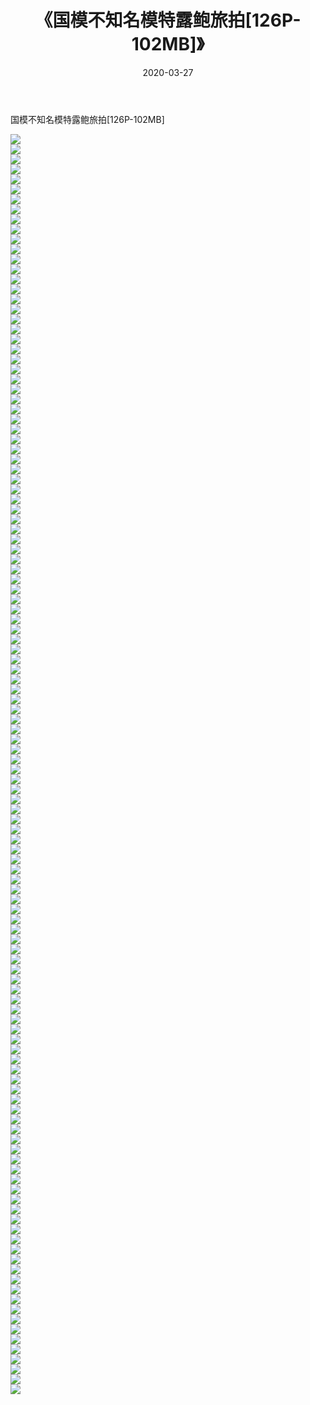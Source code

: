 ﻿---
layout: post
title:  《国模不知名模特露鲍旅拍[126P-102MB]》
date:   2020-03-27
img: http://imgx.orgx.ga/漏D/网络美图/2020/国模不知名模特露鲍旅拍[126P-102MB]/000.jpg
categories: [美女, 清纯, 唯美]
---

国模不知名模特露鲍旅拍[126P-102MB]

  ![](http://imgx.orgx.ga/漏D/网络美图/2020/国模不知名模特露鲍旅拍[126P-102MB]/001.jpg) <br> ![](http://imgx.orgx.ga/漏D/网络美图/2020/国模不知名模特露鲍旅拍[126P-102MB]/002.jpg) <br> ![](http://imgx.orgx.ga/漏D/网络美图/2020/国模不知名模特露鲍旅拍[126P-102MB]/003.jpg) <br> ![](http://imgx.orgx.ga/漏D/网络美图/2020/国模不知名模特露鲍旅拍[126P-102MB]/004.jpg) <br> ![](http://imgx.orgx.ga/漏D/网络美图/2020/国模不知名模特露鲍旅拍[126P-102MB]/005.jpg) <br> ![](http://imgx.orgx.ga/漏D/网络美图/2020/国模不知名模特露鲍旅拍[126P-102MB]/006.jpg) <br> ![](http://imgx.orgx.ga/漏D/网络美图/2020/国模不知名模特露鲍旅拍[126P-102MB]/007.jpg) <br> ![](http://imgx.orgx.ga/漏D/网络美图/2020/国模不知名模特露鲍旅拍[126P-102MB]/008.jpg) <br> ![](http://imgx.orgx.ga/漏D/网络美图/2020/国模不知名模特露鲍旅拍[126P-102MB]/009.jpg) <br> ![](http://imgx.orgx.ga/漏D/网络美图/2020/国模不知名模特露鲍旅拍[126P-102MB]/010.jpg) <br> ![](http://imgx.orgx.ga/漏D/网络美图/2020/国模不知名模特露鲍旅拍[126P-102MB]/011.jpg) <br> ![](http://imgx.orgx.ga/漏D/网络美图/2020/国模不知名模特露鲍旅拍[126P-102MB]/012.jpg) <br> ![](http://imgx.orgx.ga/漏D/网络美图/2020/国模不知名模特露鲍旅拍[126P-102MB]/013.jpg) <br> ![](http://imgx.orgx.ga/漏D/网络美图/2020/国模不知名模特露鲍旅拍[126P-102MB]/014.jpg) <br> ![](http://imgx.orgx.ga/漏D/网络美图/2020/国模不知名模特露鲍旅拍[126P-102MB]/015.jpg) <br> ![](http://imgx.orgx.ga/漏D/网络美图/2020/国模不知名模特露鲍旅拍[126P-102MB]/016.jpg) <br> ![](http://imgx.orgx.ga/漏D/网络美图/2020/国模不知名模特露鲍旅拍[126P-102MB]/017.jpg) <br> ![](http://imgx.orgx.ga/漏D/网络美图/2020/国模不知名模特露鲍旅拍[126P-102MB]/018.jpg) <br> ![](http://imgx.orgx.ga/漏D/网络美图/2020/国模不知名模特露鲍旅拍[126P-102MB]/019.jpg) <br> ![](http://imgx.orgx.ga/漏D/网络美图/2020/国模不知名模特露鲍旅拍[126P-102MB]/020.jpg) <br> ![](http://imgx.orgx.ga/漏D/网络美图/2020/国模不知名模特露鲍旅拍[126P-102MB]/021.jpg) <br> ![](http://imgx.orgx.ga/漏D/网络美图/2020/国模不知名模特露鲍旅拍[126P-102MB]/022.jpg) <br> ![](http://imgx.orgx.ga/漏D/网络美图/2020/国模不知名模特露鲍旅拍[126P-102MB]/023.jpg) <br> ![](http://imgx.orgx.ga/漏D/网络美图/2020/国模不知名模特露鲍旅拍[126P-102MB]/024.jpg) <br> ![](http://imgx.orgx.ga/漏D/网络美图/2020/国模不知名模特露鲍旅拍[126P-102MB]/025.jpg) <br> ![](http://imgx.orgx.ga/漏D/网络美图/2020/国模不知名模特露鲍旅拍[126P-102MB]/026.jpg) <br> ![](http://imgx.orgx.ga/漏D/网络美图/2020/国模不知名模特露鲍旅拍[126P-102MB]/027.jpg) <br> ![](http://imgx.orgx.ga/漏D/网络美图/2020/国模不知名模特露鲍旅拍[126P-102MB]/028.jpg) <br> ![](http://imgx.orgx.ga/漏D/网络美图/2020/国模不知名模特露鲍旅拍[126P-102MB]/029.jpg) <br> ![](http://imgx.orgx.ga/漏D/网络美图/2020/国模不知名模特露鲍旅拍[126P-102MB]/030.jpg) <br> ![](http://imgx.orgx.ga/漏D/网络美图/2020/国模不知名模特露鲍旅拍[126P-102MB]/031.jpg) <br> ![](http://imgx.orgx.ga/漏D/网络美图/2020/国模不知名模特露鲍旅拍[126P-102MB]/032.jpg) <br> ![](http://imgx.orgx.ga/漏D/网络美图/2020/国模不知名模特露鲍旅拍[126P-102MB]/033.jpg) <br> ![](http://imgx.orgx.ga/漏D/网络美图/2020/国模不知名模特露鲍旅拍[126P-102MB]/034.jpg) <br> ![](http://imgx.orgx.ga/漏D/网络美图/2020/国模不知名模特露鲍旅拍[126P-102MB]/035.jpg) <br> ![](http://imgx.orgx.ga/漏D/网络美图/2020/国模不知名模特露鲍旅拍[126P-102MB]/036.jpg) <br> ![](http://imgx.orgx.ga/漏D/网络美图/2020/国模不知名模特露鲍旅拍[126P-102MB]/037.jpg) <br> ![](http://imgx.orgx.ga/漏D/网络美图/2020/国模不知名模特露鲍旅拍[126P-102MB]/038.jpg) <br> ![](http://imgx.orgx.ga/漏D/网络美图/2020/国模不知名模特露鲍旅拍[126P-102MB]/039.jpg) <br> ![](http://imgx.orgx.ga/漏D/网络美图/2020/国模不知名模特露鲍旅拍[126P-102MB]/040.jpg) <br> ![](http://imgx.orgx.ga/漏D/网络美图/2020/国模不知名模特露鲍旅拍[126P-102MB]/041.jpg) <br> ![](http://imgx.orgx.ga/漏D/网络美图/2020/国模不知名模特露鲍旅拍[126P-102MB]/042.jpg) <br> ![](http://imgx.orgx.ga/漏D/网络美图/2020/国模不知名模特露鲍旅拍[126P-102MB]/043.jpg) <br> ![](http://imgx.orgx.ga/漏D/网络美图/2020/国模不知名模特露鲍旅拍[126P-102MB]/044.jpg) <br> ![](http://imgx.orgx.ga/漏D/网络美图/2020/国模不知名模特露鲍旅拍[126P-102MB]/045.jpg) <br> ![](http://imgx.orgx.ga/漏D/网络美图/2020/国模不知名模特露鲍旅拍[126P-102MB]/046.jpg) <br> ![](http://imgx.orgx.ga/漏D/网络美图/2020/国模不知名模特露鲍旅拍[126P-102MB]/047.jpg) <br> ![](http://imgx.orgx.ga/漏D/网络美图/2020/国模不知名模特露鲍旅拍[126P-102MB]/048.jpg) <br> ![](http://imgx.orgx.ga/漏D/网络美图/2020/国模不知名模特露鲍旅拍[126P-102MB]/049.jpg) <br> ![](http://imgx.orgx.ga/漏D/网络美图/2020/国模不知名模特露鲍旅拍[126P-102MB]/050.jpg) <br> ![](http://imgx.orgx.ga/漏D/网络美图/2020/国模不知名模特露鲍旅拍[126P-102MB]/051.jpg) <br> ![](http://imgx.orgx.ga/漏D/网络美图/2020/国模不知名模特露鲍旅拍[126P-102MB]/052.jpg) <br> ![](http://imgx.orgx.ga/漏D/网络美图/2020/国模不知名模特露鲍旅拍[126P-102MB]/053.jpg) <br> ![](http://imgx.orgx.ga/漏D/网络美图/2020/国模不知名模特露鲍旅拍[126P-102MB]/054.jpg) <br> ![](http://imgx.orgx.ga/漏D/网络美图/2020/国模不知名模特露鲍旅拍[126P-102MB]/055.jpg) <br> ![](http://imgx.orgx.ga/漏D/网络美图/2020/国模不知名模特露鲍旅拍[126P-102MB]/056.jpg) <br> ![](http://imgx.orgx.ga/漏D/网络美图/2020/国模不知名模特露鲍旅拍[126P-102MB]/057.jpg) <br> ![](http://imgx.orgx.ga/漏D/网络美图/2020/国模不知名模特露鲍旅拍[126P-102MB]/058.jpg) <br> ![](http://imgx.orgx.ga/漏D/网络美图/2020/国模不知名模特露鲍旅拍[126P-102MB]/059.jpg) <br> ![](http://imgx.orgx.ga/漏D/网络美图/2020/国模不知名模特露鲍旅拍[126P-102MB]/060.jpg) <br> ![](http://imgx.orgx.ga/漏D/网络美图/2020/国模不知名模特露鲍旅拍[126P-102MB]/061.jpg) <br> ![](http://imgx.orgx.ga/漏D/网络美图/2020/国模不知名模特露鲍旅拍[126P-102MB]/062.jpg) <br> ![](http://imgx.orgx.ga/漏D/网络美图/2020/国模不知名模特露鲍旅拍[126P-102MB]/063.jpg) <br> ![](http://imgx.orgx.ga/漏D/网络美图/2020/国模不知名模特露鲍旅拍[126P-102MB]/064.jpg) <br> ![](http://imgx.orgx.ga/漏D/网络美图/2020/国模不知名模特露鲍旅拍[126P-102MB]/065.jpg) <br> ![](http://imgx.orgx.ga/漏D/网络美图/2020/国模不知名模特露鲍旅拍[126P-102MB]/066.jpg) <br> ![](http://imgx.orgx.ga/漏D/网络美图/2020/国模不知名模特露鲍旅拍[126P-102MB]/067.jpg) <br> ![](http://imgx.orgx.ga/漏D/网络美图/2020/国模不知名模特露鲍旅拍[126P-102MB]/068.jpg) <br> ![](http://imgx.orgx.ga/漏D/网络美图/2020/国模不知名模特露鲍旅拍[126P-102MB]/069.jpg) <br> ![](http://imgx.orgx.ga/漏D/网络美图/2020/国模不知名模特露鲍旅拍[126P-102MB]/070.jpg) <br> ![](http://imgx.orgx.ga/漏D/网络美图/2020/国模不知名模特露鲍旅拍[126P-102MB]/071.jpg) <br> ![](http://imgx.orgx.ga/漏D/网络美图/2020/国模不知名模特露鲍旅拍[126P-102MB]/072.jpg) <br> ![](http://imgx.orgx.ga/漏D/网络美图/2020/国模不知名模特露鲍旅拍[126P-102MB]/073.jpg) <br> ![](http://imgx.orgx.ga/漏D/网络美图/2020/国模不知名模特露鲍旅拍[126P-102MB]/074.jpg) <br> ![](http://imgx.orgx.ga/漏D/网络美图/2020/国模不知名模特露鲍旅拍[126P-102MB]/075.jpg) <br> ![](http://imgx.orgx.ga/漏D/网络美图/2020/国模不知名模特露鲍旅拍[126P-102MB]/076.jpg) <br> ![](http://imgx.orgx.ga/漏D/网络美图/2020/国模不知名模特露鲍旅拍[126P-102MB]/077.jpg) <br> ![](http://imgx.orgx.ga/漏D/网络美图/2020/国模不知名模特露鲍旅拍[126P-102MB]/078.jpg) <br> ![](http://imgx.orgx.ga/漏D/网络美图/2020/国模不知名模特露鲍旅拍[126P-102MB]/079.jpg) <br> ![](http://imgx.orgx.ga/漏D/网络美图/2020/国模不知名模特露鲍旅拍[126P-102MB]/080.jpg) <br> ![](http://imgx.orgx.ga/漏D/网络美图/2020/国模不知名模特露鲍旅拍[126P-102MB]/081.jpg) <br> ![](http://imgx.orgx.ga/漏D/网络美图/2020/国模不知名模特露鲍旅拍[126P-102MB]/082.jpg) <br> ![](http://imgx.orgx.ga/漏D/网络美图/2020/国模不知名模特露鲍旅拍[126P-102MB]/083.jpg) <br> ![](http://imgx.orgx.ga/漏D/网络美图/2020/国模不知名模特露鲍旅拍[126P-102MB]/084.jpg) <br> ![](http://imgx.orgx.ga/漏D/网络美图/2020/国模不知名模特露鲍旅拍[126P-102MB]/085.jpg) <br> ![](http://imgx.orgx.ga/漏D/网络美图/2020/国模不知名模特露鲍旅拍[126P-102MB]/086.jpg) <br> ![](http://imgx.orgx.ga/漏D/网络美图/2020/国模不知名模特露鲍旅拍[126P-102MB]/087.jpg) <br> ![](http://imgx.orgx.ga/漏D/网络美图/2020/国模不知名模特露鲍旅拍[126P-102MB]/088.jpg) <br> ![](http://imgx.orgx.ga/漏D/网络美图/2020/国模不知名模特露鲍旅拍[126P-102MB]/089.jpg) <br> ![](http://imgx.orgx.ga/漏D/网络美图/2020/国模不知名模特露鲍旅拍[126P-102MB]/090.jpg) <br> ![](http://imgx.orgx.ga/漏D/网络美图/2020/国模不知名模特露鲍旅拍[126P-102MB]/091.jpg) <br> ![](http://imgx.orgx.ga/漏D/网络美图/2020/国模不知名模特露鲍旅拍[126P-102MB]/092.jpg) <br> ![](http://imgx.orgx.ga/漏D/网络美图/2020/国模不知名模特露鲍旅拍[126P-102MB]/093.jpg) <br> ![](http://imgx.orgx.ga/漏D/网络美图/2020/国模不知名模特露鲍旅拍[126P-102MB]/094.jpg) <br> ![](http://imgx.orgx.ga/漏D/网络美图/2020/国模不知名模特露鲍旅拍[126P-102MB]/095.jpg) <br> ![](http://imgx.orgx.ga/漏D/网络美图/2020/国模不知名模特露鲍旅拍[126P-102MB]/096.jpg) <br> ![](http://imgx.orgx.ga/漏D/网络美图/2020/国模不知名模特露鲍旅拍[126P-102MB]/097.jpg) <br> ![](http://imgx.orgx.ga/漏D/网络美图/2020/国模不知名模特露鲍旅拍[126P-102MB]/098.jpg) <br> ![](http://imgx.orgx.ga/漏D/网络美图/2020/国模不知名模特露鲍旅拍[126P-102MB]/099.jpg) <br> ![](http://imgx.orgx.ga/漏D/网络美图/2020/国模不知名模特露鲍旅拍[126P-102MB]/100.jpg) <br> ![](http://imgx.orgx.ga/漏D/网络美图/2020/国模不知名模特露鲍旅拍[126P-102MB]/101.jpg) <br> ![](http://imgx.orgx.ga/漏D/网络美图/2020/国模不知名模特露鲍旅拍[126P-102MB]/102.jpg) <br> ![](http://imgx.orgx.ga/漏D/网络美图/2020/国模不知名模特露鲍旅拍[126P-102MB]/103.jpg) <br> ![](http://imgx.orgx.ga/漏D/网络美图/2020/国模不知名模特露鲍旅拍[126P-102MB]/104.jpg) <br> ![](http://imgx.orgx.ga/漏D/网络美图/2020/国模不知名模特露鲍旅拍[126P-102MB]/105.jpg) <br> ![](http://imgx.orgx.ga/漏D/网络美图/2020/国模不知名模特露鲍旅拍[126P-102MB]/106.jpg) <br> ![](http://imgx.orgx.ga/漏D/网络美图/2020/国模不知名模特露鲍旅拍[126P-102MB]/107.jpg) <br> ![](http://imgx.orgx.ga/漏D/网络美图/2020/国模不知名模特露鲍旅拍[126P-102MB]/108.jpg) <br> ![](http://imgx.orgx.ga/漏D/网络美图/2020/国模不知名模特露鲍旅拍[126P-102MB]/109.jpg) <br> ![](http://imgx.orgx.ga/漏D/网络美图/2020/国模不知名模特露鲍旅拍[126P-102MB]/110.jpg) <br> ![](http://imgx.orgx.ga/漏D/网络美图/2020/国模不知名模特露鲍旅拍[126P-102MB]/111.jpg) <br> ![](http://imgx.orgx.ga/漏D/网络美图/2020/国模不知名模特露鲍旅拍[126P-102MB]/112.jpg) <br> ![](http://imgx.orgx.ga/漏D/网络美图/2020/国模不知名模特露鲍旅拍[126P-102MB]/113.jpg) <br> ![](http://imgx.orgx.ga/漏D/网络美图/2020/国模不知名模特露鲍旅拍[126P-102MB]/114.jpg) <br> ![](http://imgx.orgx.ga/漏D/网络美图/2020/国模不知名模特露鲍旅拍[126P-102MB]/115.jpg) <br> ![](http://imgx.orgx.ga/漏D/网络美图/2020/国模不知名模特露鲍旅拍[126P-102MB]/116.jpg) <br> ![](http://imgx.orgx.ga/漏D/网络美图/2020/国模不知名模特露鲍旅拍[126P-102MB]/117.jpg) <br> ![](http://imgx.orgx.ga/漏D/网络美图/2020/国模不知名模特露鲍旅拍[126P-102MB]/118.jpg) <br> ![](http://imgx.orgx.ga/漏D/网络美图/2020/国模不知名模特露鲍旅拍[126P-102MB]/119.jpg) <br> ![](http://imgx.orgx.ga/漏D/网络美图/2020/国模不知名模特露鲍旅拍[126P-102MB]/120.jpg) <br> ![](http://imgx.orgx.ga/漏D/网络美图/2020/国模不知名模特露鲍旅拍[126P-102MB]/121.jpg) <br> ![](http://imgx.orgx.ga/漏D/网络美图/2020/国模不知名模特露鲍旅拍[126P-102MB]/122.jpg) <br> ![](http://imgx.orgx.ga/漏D/网络美图/2020/国模不知名模特露鲍旅拍[126P-102MB]/123.jpg) <br> ![](http://imgx.orgx.ga/漏D/网络美图/2020/国模不知名模特露鲍旅拍[126P-102MB]/124.jpg) <br> ![](http://imgx.orgx.ga/漏D/网络美图/2020/国模不知名模特露鲍旅拍[126P-102MB]/125.jpg) <br> ![](http://imgx.orgx.ga/漏D/网络美图/2020/国模不知名模特露鲍旅拍[126P-102MB]/126.jpg) <br>